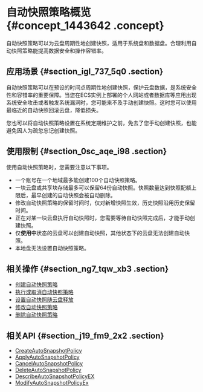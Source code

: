 # 自动快照策略概览 {#concept_1443642 .concept}

自动快照策略可以为云盘周期性地创建快照，适用于系统盘和数据盘。合理利用自动快照策略能提高数据安全和操作容错率。

## 应用场景 {#section_igl_737_5q0 .section}

自动快照策略可以在预设的时间点周期性地创建快照，保护云盘数据，是系统安全性和容错率的重要保障。当您在ECS实例上部署的个人网站或者数据库等应用出现系统安全攻击或者触发系统漏洞时，您可能来不及手动创建快照。这时您可以使用最临近的自动快照回滚云盘，降低损失。

您也可以将自动快照策略设置在系统定期维护之前，免去了您手动创建快照，也能避免因人为疏忽忘记创建快照。

## 使用限制 {#section_0sc_aqe_i98 .section}

使用自动快照策略时，您需要注意以下事项。

-   一个账号在一个地域最多能创建100个自动快照策略。
-   一块云盘或共享块存储最多可以保留64份自动快照。快照数量达到快照配额上限后，最早创建的自动快照会被自动删除。
-   修改自动快照策略的保留时间时，仅对新增快照生效，历史快照沿用历史保留时间。
-   正在对某一块云盘执行自动快照时，您需要等待自动快照完成后，才能手动创建快照。
-   仅**使用中**状态的云盘可以创建自动快照，其他状态下的云盘无法创建自动快照。
-   本地盘无法设置自动快照策略。

## 相关操作 {#section_ng7_tqw_xb3 .section}

-   [创建自动快照策略](cn.zh-CN/快照/使用自动快照策略/创建自动快照策略.md#)
-   [执行或取消自动快照策略](cn.zh-CN/快照/使用自动快照策略/执行或取消自动快照策略.md#)
-   [设置自动快照随云盘释放](cn.zh-CN/快照/使用自动快照策略/设置自动快照随云盘释放.md#)
-   [修改自动快照策略](cn.zh-CN/快照/使用自动快照策略/修改自动快照策略.md#)
-   [删除自动快照策略](cn.zh-CN/快照/使用自动快照策略/删除自动快照策略.md#)

## 相关API {#section_j19_fm9_2x2 .section}

-   [CreateAutoSnapshotPolicy](../../../../cn.zh-CN/API参考/快照/CreateAutoSnapshotPolicy.md#)
-   [ApplyAutoSnapshotPolicy](../../../../cn.zh-CN/API参考/快照/ApplyAutoSnapshotPolicy.md#)
-   [CancelAutoSnapshotPolicy](../../../../cn.zh-CN/API参考/快照/CancelAutoSnapshotPolicy.md#)
-   [DeleteAutoSnapshotPolicy](../../../../cn.zh-CN/API参考/快照/DeleteAutoSnapshotPolicy.md#)
-   [DescribeAutoSnapshotPolicyEX](../../../../cn.zh-CN/API参考/快照/DescribeAutoSnapshotPolicyEX.md#)
-   [ModifyAutoSnapshotPolicyEx](../../../../cn.zh-CN/API参考/快照/ModifyAutoSnapshotPolicyEx.md#)

